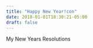 ```yaml
---
title: "Happy New Year!con"
date: 2018-01-01T18:30:21-05:00
draft: false
---
```


My New Years Resolutions